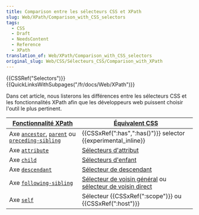 ```yaml
---
title: Comparison entre les sélecteurs CSS et XPath
slug: Web/XPath/Comparison_with_CSS_selectors
tags:
  - CSS
  - Draft
  - NeedsContent
  - Reference
  - XPath
translation_of: Web/XPath/Comparison_with_CSS_selectors
original_slug: Web/CSS/Sélecteurs_CSS/Comparison_with_XPath
---
```

{{CSSRef("Selectors")}}{{QuickLinksWithSubpages("/fr/docs/Web/XPath")}}

Dans cet article, nous listerons les différences entre les sélecteurs CSS et les fonctionnalités XPath afin que les développeurs web puissent choisir l'outil le plus pertinent.

| [Fonctionnalité XPath](/fr/docs/Web/XPath)                                                                                                             | [Équivalent CSS](/fr/docs/Web/CSS/Sélecteurs_CSS)                                                                                                           |
| ------------------------------------------------------------------------------------------------------------------------------------------------------ | ----------------------------------------------------------------------------------------------------------------------------------------------------------- |
| Axe [`ancestor`](/fr/docs/XPath/Axes/ancestor), [`parent`](/fr/docs/XPath/Axes/parent) ou [`preceding-sibling`](/fr/docs/XPath/Axes/preceding-sibling) | {{CSSxRef(":has",":has()")}} selector {{experimental_inline}}                                                                              |
| Axe [`attribute`](/fr/docs/XPath/Axes/attribute)                                                                                                       | [Sélecteurs d'attribut](/fr/docs/Web/CSS/Attribute_selectors)                                                                                            |
| Axe [`child`](/fr/docs/XPath/Axes/child)                                                                                                               | [Sélecteurs d'enfant](/fr/docs/Web/CSS/Sélecteurs_enfant)                                                                                                   |
| Axe [`descendant`](/fr/docs/XPath/Axes/descendant)                                                                                                     | [Sélecteur de descendant](/fr/docs/Web/CSS/Sélecteurs_descendant)                                                                                           |
| Axe [`following-sibling`](/fr/docs/XPath/Axes/following-sibling)                                                                                       | [Sélecteur de voisin général](/fr/docs/Web/CSS/Sélecteurs_de_voisins_généraux) ou [sélecteur de voisin direct](/fr/docs/Web/CSS/Sélecteur_de_voisin_direct) |
| Axe [`self`](/fr/docs/XPath/Axes/self)                                                                                                                 | Sélecteur {{CSSxRef(":scope")}} ou {{CSSxRef(":host")}}                                                                                      |
